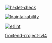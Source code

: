 [![hexlet-check](https://github.com/EgorEf/frontend-project-lvl4/actions/workflows/hexlet-check.yml/badge.svg?branch=main&event=deployment)](https://github.com/EgorEf/frontend-project-lvl4/actions/workflows/hexlet-check.yml)

[![Maintainability](https://api.codeclimate.com/v1/badges/bdd2ad95a2dc30cb5ef0/maintainability)](https://codeclimate.com/github/EgorEf/frontend-project-lvl4/maintainability)

[![eslint](https://github.com/EgorEf/frontend-project-lvl4/actions/workflows/eslint.yml/badge.svg?branch=main&event=push)](https://github.com/EgorEf/frontend-project-lvl4/actions/workflows/eslint.yml)

[frontend-project-lvl4](https://frontend-project-lvl4-production-b4fc.up.railway.app/)
